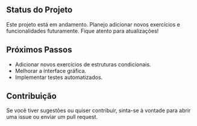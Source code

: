 ## Status do Projeto
Este projeto está em andamento. Planejo adicionar novos exercícios e funcionalidades futuramente. Fique atento para atualizações!

## Próximos Passos
- Adicionar novos exercícios de estruturas condicionais.
- Melhorar a interface gráfica.
- Implementar testes automatizados.

## Contribuição
Se você tiver sugestões ou quiser contribuir, sinta-se à vontade para abrir uma issue ou enviar um pull request.
